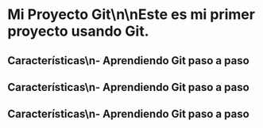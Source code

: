 # Mi Proyecto Git\n\nEste es mi primer proyecto usando Git.
## Características\n- Aprendiendo Git paso a paso
## Características\n- Aprendiendo Git paso a paso
## Características\n- Aprendiendo Git paso a paso
